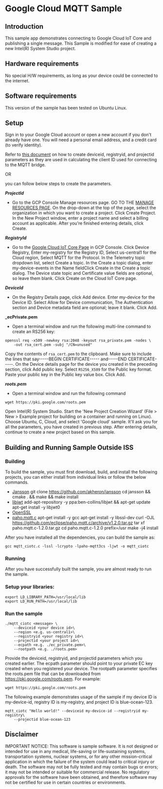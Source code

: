 # Google Cloud MQTT Sample

## Introduction
This sample app demonstrates connecting to Google Cloud IoT Core and publishing a single message. This Sample is modified for ease of creating a new Intel(R) System Studio project.

## Hardware requirements
No special H/W requirements, as long as your device could be connected to the internet.

## Software requirements
This version of the sample has been tested on Ubuntu Linux.

## Setup
Sign in to your Google Cloud account or open a new account if you don't already have one. You will need a personal email address, and a credit card (to verify identity).

Refer to [this document](https://cloud.google.com/iot/docs/quickstart) on how to create deviceid, registryid, and projectid parameters as they are used in calculating the client ID used for connecting to the MQTT bridge.

OR

you can follow below steps to create the parameters.

**_ProjectId_**
* Go to the GCP Console Manage resources page. GO TO THE [MANAGE RESOURCES PAGE](https://console.cloud.google.com/cloud-resource-manager?_ga=2.56084395.-1864518913.1512082942&_gac=1.184323540.1517607516.CjwKCAiAtdDTBRArEiwAPT4y-xhgKLslUBhukwamgrQLqDKHGQ_qqmec8J-ahLwHRgqTntSRIhKBZxoC5QUQAvD_BwE). On the drop-down at the top of the page, select the organization in which you want to create a project. Click Create Project. In the New Project window, enter a project name and select a billing account as applicable. After you're finished entering details, click Create.

**_RegistryId_**
* Go to the [Google Cloud IoT Core Page](https://console.cloud.google.com/iot/registries?project=intel-poc&organizationId=433637338589 ) in GCP Console. Click Device Registry, Enter my-registry for the Registry ID, Select us-central1 for the Cloud region, Select MQTT for the Protocol. In the Telemetry topic dropdown list, select Create a topic. In the Create a topic dialog, enter my-device-events in the Name fieldClick Create in the Create a topic dialog. The Device state topic and Certificate value fields are optional, so leave them blank. Click Create on the Cloud IoT Core page.

**_DeviceId_**
* On the Registry Details page, click Add device. Enter my-device for the Device ID. Select Allow for Device communication, The Authentication section and Device metadata field are optional; leave it blank. Click Add.

**_ecPrivate.pem**
* Open a terminal window and run the following multi-line command to create an RS256 key:
```
openssl req -x509 -newkey rsa:2048 -keyout rsa_private.pem -nodes \
    -out rsa_cert.pem -subj "/CN=unused"
```
Copy the contents of `rsa_cert.pem` to the clipboard. Make sure to include the lines that say-----BEGIN CERTIFICATE----- and-----END CERTIFICATE-----. On the Device details page for the device you created in the preceding section, click Add public key. Select `RS256_X509` for the Public key format. Paste your public key in the Public key value box. Click Add.

**_roots.pem_**
* Open a terminal window and run the following command
```
wget https://pki.google.com/roots.pem
```
Open Intel(R) System Studio. Start the 'New Project Creation Wizard' (File > New > Example project for building on a container and running on Linux). Choose Ubuntu, C, Cloud, and select 'Google cloud' sample.  It'll ask you for all the parameters, you have created in previous step. After entering details, continue to create a new project based on this sample.

## Building and Running Sample Outside ISS
### Building
To build the sample, you must first download, build, and install the following projects, you can either install from individual links or follow the below commands.

* [Jansson](https://github.com/akheron/jansson)
	git clone https://github.com/akheron/jansson
	cd jansson && cmake . && make && make install
* [libjwt](https://github.com/benmcollins/libjwt)
	add-apt-repository -y ppa:ben-collins/libjwt && apt-get update
	apt-get install -y libjwt0
* [OpenSSL](https://github.com/openssl/openssl)
* [paho.mqtt.c](https://github.com/eclipse/paho.mqtt.c)
	apt-get install -y gcc
	apt-get install -y libssl-dev
	curl -OJL https://github.com/eclipse/paho.mqtt.c/archive/v1.2.0.tar.gz
	tar xf paho.mqtt.c-1.2.0.tar.gz
	cd paho.mqtt.c-1.2.0
	prefix=/usr make -j4 install

After you have installed all the dependencies, you can build the sample as:

    gcc mqtt_ciotc.c -lssl -lcrypto -lpaho-mqtt3cs -ljwt -o mqtt_ciotc

### Running
After you have successfully built the sample, you are almost ready to run the sample.

### Setup your libraries:

    export LD_LIBRARY_PATH=/usr/local/lib
    export LD_RUN_PATH=/usr/local/lib

### Run the sample
    ./mqtt_ciotc <message> \
        --deviceid <your device id>\
        --region <e.g. us-central1>\
        --registryid <your registry id>\
        --projectid <your project id>\
        --ecpath <e.g. ./ec_private.pem>\
        --rootpath <e.g. ./roots.pem>

Provide the deviceid, registryid, and projectid parameters which you created earlier. The ecpath parameter should point to your private EC key created when you registered your device. The rootpath parameter specifies the roots.pem file that can be downloaded from https://pki.google.com/roots.pem. For example:

    wget https://pki.google.com/roots.pem

The following example demonstrates usage of the sample if my device ID is my-device-id, registry ID is my-registry, and project ID is blue-ocean-123.

    mqtt_ciotc "Hello world!" --deviceid my-device-id --registryid my-registry\
        --projectid blue-ocean-123

## Disclaimer
IMPORTANT NOTICE: This software is sample software. It is not designed or intended for use in any medical, life-saving or life-sustaining systems, transportation systems, nuclear systems, or for any other mission-critical application in which the failure of the system could lead to critical injury or death. The software may not be fully tested and may contain bugs or errors; it may not be intended or suitable for commercial release. No regulatory approvals for the software have been obtained, and therefore software may not be certified for use in certain countries or environments.
